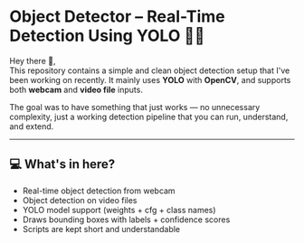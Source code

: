 # Object Detector – Real-Time Detection Using YOLO 🧠🎥

Hey there 👋,  
This repository contains a simple and clean object detection setup that I've been working on recently. It mainly uses **YOLO** with **OpenCV**, and supports both **webcam** and **video file** inputs.

The goal was to have something that just works — no unnecessary complexity, just a working detection pipeline that you can run, understand, and extend.

---

## 💻 What's in here?

- Real-time object detection from webcam
- Object detection on video files
- YOLO model support (weights + cfg + class names)
- Draws bounding boxes with labels + confidence scores
- Scripts are kept short and understandable
